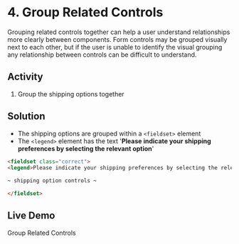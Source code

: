 # 4. Group Related Controls
Grouping related controls together can help a user understand relationships more clearly between components. Form controls may be grouped visually next to each other, but if the user is unable to identify the visual grouping any relationship between controls can be difficult to understand.

## Activity
1. Group the shipping options together

## Solution
* The shipping options are grouped within a `<fieldset>` element
* The `<legend>` element has the text '**Please indicate your shipping preferences by selecting the relevant option**'
```html
<fieldset class="correct">
<legend>Please indicate your shipping preferences by selecting the relevant option</legend>

~ shipping option controls ~

</fieldset>
```

## Live Demo
Group Related Controls
